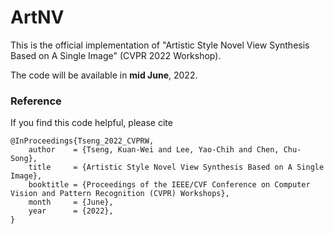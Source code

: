 # ArtNV
This is the official implementation of "Artistic Style Novel View Synthesis Based on A Single Image" (CVPR 2022 Workshop).

The code will be available in **mid June**, 2022.


### Reference
If you find this code helpful, please cite
```
@InProceedings{Tseng_2022_CVPRW,
    author    = {Tseng, Kuan-Wei and Lee, Yao-Chih and Chen, Chu-Song},
    title     = {Artistic Style Novel View Synthesis Based on A Single Image},
    booktitle = {Proceedings of the IEEE/CVF Conference on Computer Vision and Pattern Recognition (CVPR) Workshops},
    month     = {June},
    year      = {2022},
}
```
